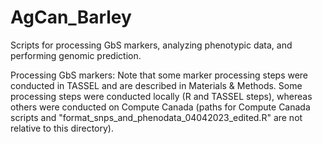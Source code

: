 # AgCan_Barley
Scripts for processing GbS markers, analyzing phenotypic data, and performing genomic prediction.

Processing GbS markers:
Note that some marker processing steps were conducted in TASSEL and are described in Materials & Methods. Some processing steps were conducted locally (R and TASSEL steps), whereas others were conducted on Compute Canada (paths for Compute Canada scripts and "format_snps_and_phenodata_04042023_edited.R" are not relative to this directory).